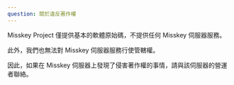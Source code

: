 ```yaml
---
question: 關於違反著作權
---
```


Misskey Project 僅提供基本的軟體原始碼，不提供任何 Misskey 伺服器服務。

此外，我們也無法對 Misskey 伺服器服務行使管轄權。

因此，如果在 Misskey 伺服器上發現了侵害著作權的事情，請與該伺服器的營運者聯絡。
